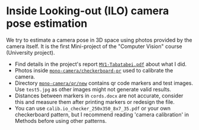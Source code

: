 # Inside Looking-out (ILO) camera pose estimation
We try to estimate a camera pose in 3D space using photos provided by the camera 
itself. 
It is the first Mini-project of the "Computer Vision" course (University project).

- Find details in the project's report [```MV1-Tabatabei.pdf```](https://github.com/TahaTabatabaei/camera-pose-estimation/blob/main/mono-camera/MV1-Tabatabaei.pdf) about what I did.
- Photos inside [```mono-camera/checkerboard-pr```](https://github.com/TahaTabatabaei/camera-pose-estimation/tree/main/mono-camera/checkerboard-pr) used to calibrate the camera.
- Directory [```mono-camera/qr/new```](https://github.com/TahaTabatabaei/camera-pose-estimation/tree/main/mono-camera/qr/new) contains qr code markers and test images. Use ```test5.jpg``` as other images might not generate valid results.
- Distances between markers in ```cords.docx``` are not accurate, consider this and measure them after printing markers or redesign the file.
- You can use ```calib.io_checker_250x350_8x7_35.pdf``` or your own checkerboard pattern, but I recommend reading 'camera calibration' in Methods before using other patterns.
